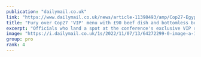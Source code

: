```yaml
---
publication: "dailymail.co.uk"
link: "https://www.dailymail.co.uk/news/article-11398493/amp/Cop27-Egypt-Activists-hit-VIP-menu-featuring-beef-chicken-fish-dairy-products.html"
title: "Fury over Cop27 'VIP' menu with £90 beef dish and bottomless booze"
excerpt: "Officials who land a spot at the conference's exclusive VIP restaurant will be able to dine out on an array of pricey meat and fish dishes at the climate conference in Sharm el-Sheikh this week."
image: "https://i.dailymail.co.uk/1s/2022/11/07/13/64272299-0-image-a-15_1667826104402.jpg"
group: pro
rank: 4
---
```

